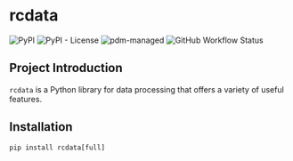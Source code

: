 # rcdata

![PyPI](https://img.shields.io/pypi/v/rcdata)  ![PyPI - License](https://img.shields.io/pypi/l/rcdata)  ![pdm-managed](https://img.shields.io/badge/pdm-managed-blueviolet)  ![GitHub Workflow Status](https://img.shields.io/github/actions/workflow/status/break-soul/rcdata/release.yml?label=build)

## Project Introduction

`rcdata` is a Python library for data processing that offers a variety of useful features.

## Installation

```
pip install rcdata[full]
```
